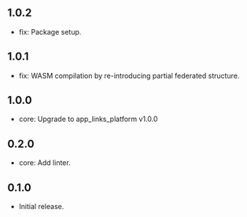 ## 1.0.2
* fix: Package setup.

## 1.0.1
* fix: WASM compilation by re-introducing partial federated structure.

## 1.0.0
* core: Upgrade to app_links_platform v1.0.0

## 0.2.0
* core: Add linter.

## 0.1.0
* Initial release.
